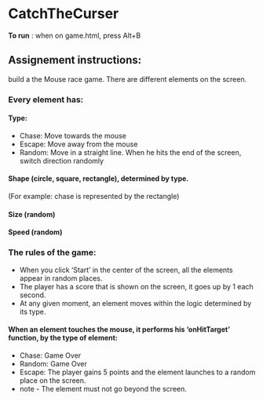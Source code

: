 # CatchTheCurser

**To run** : when on game.html, press Alt+B


## Assignement instructions:
build a the Mouse race game. 
There are different elements on the screen. 
### Every element has:
#### Type:
- Chase: Move towards the mouse
- Escape: Move away from the mouse
- Random: Move in a straight line. When he hits the end of the screen, switch direction randomly

#### Shape (circle, square, rectangle), determined by type. 
(For example: chase is represented by the rectangle)

#### Size (random)

#### Speed (random)

### The rules of the game:
- When you click ‘Start’ in the center of the screen, all the elements appear in random places.
- The player has a score that is shown on the screen, it goes up by 1 each second.
- At any given moment, an element moves within the logic determined by its type.
#### When an element touches the mouse, it performs his ‘onHitTarget’ function, by the type of element:
- Chase: Game Over
- Random: Game Over
- Escape: The player gains 5 points and the element launches to a random place on the screen.
- note - The element must not go beyond the screen.
